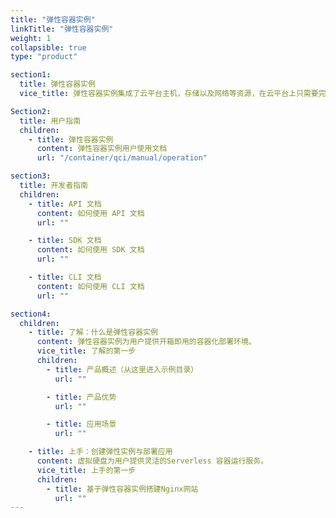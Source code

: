 ```yaml
---
title: "弹性容器实例"
linkTitle: "弹性容器实例"
weight: 1
collapsible: true
type: "product"

section1:
  title: 弹性容器实例
  vice_title: 弹性容器实例集成了云平台主机，存储以及网络等资源，在云平台上只需要完成指定容器镜像，指定存储卷，配置网络和指定基本信息四步，便可快速地创建弹性容器实例 ，以容器为单位支持容器地自动巡检和修复。

Section2:
  title: 用户指南
  children:
    - title: 弹性容器实例
      content: 弹性容器实例用户使用文档
      url: "/container/qci/manual/operation"

section3:
  title: 开发者指南
  children:
    - title: API 文档
      content: 如何使用 API 文档
      url: ""

    - title: SDK 文档
      content: 如何使用 SDK 文档
      url: ""

    - title: CLI 文档
      content: 如何使用 CLI 文档
      url: ""

section4:
  children:
    - title: 了解：什么是弹性容器实例
      content: 弹性容器实例为用户提供开箱即用的容器化部署环境。
      vice_title: 了解的第一步
      children:
        - title: 产品概述（从这里进入示例目录）
          url: ""

        - title: 产品优势
          url: ""

        - title: 应用场景
          url: ""

    - title: 上手：创建弹性实例与部署应用
      content: 虚拟硬盘为用户提供灵活的Serverless 容器运行服务。
      vice_title: 上手的第一步
      children: 
        - title: 基于弹性容器实例搭建Nginx网站
          url: ""
---
```



<!-- type: "product" 这个参数表明这是一个产品index页面 -->
<!-- section1 为产品index页面 主标题 副标题 video  video_img为视频图片  -->
<!-- section2 为产品index页面 第一个大块的用户文档配置  -->
<!-- section3 为产品index页面 第二个大块的开发者文档配置  -->
<!-- section4 为产品index页面 第三个大块的学习路径配置  -->